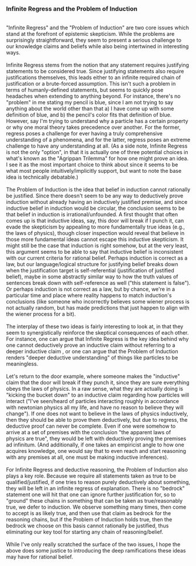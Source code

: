 
### Infinite Regress and the Problem of Induction
<br>
"Infinite Regress" and the "Problem of Induction" are two core issues which stand at the
forefront of epistemic skepticism. While the problems are surprisingly straightforward,
they seem to present a serious challenge to our knowledge claims and beliefs while also
being intertwined in interesting ways.
<br><br>
Infinite Regress stems from the notion that any statement requires justifying statements to 
be considered true. Since justifying statements also require justifications themselves, 
this leads either to an infinite required chain of justification or a brute-forced assumption.
This isn't such a problem in terms of humanly-defined statements, but seems to quickly pose 
headaches when extending to anything beyond. For instance, there's no "problem" in me
stating my pencil is blue, since I am not trying to say anything about the world other than 
that a) I have come up with some definition of blue, and b) the pencil's color fits that 
definition of blue. However, say I'm trying to understand why a particle has a certain property
or why one moral theory takes precedence over another. For the former, regress poses a challenge 
for ever having a truly comprehensive understanding of a phenomena, and for the latter, regress
poses an extreme challenge to have any understanding at all. (As a side note, Infinite Regress 
is not the only "option", in that it is actually one of three potential choices in what's known as the
"Agrippan Trilemma" for how one might prove an idea. I see it as the most important choice to 
think about since it seems to be what most people intuitively/implicitly support, 
but want to note the base idea is technically debatable.)
<br><br>
The Problem of Induction is the idea that belief in induction cannot rationally be justified. 
Since there doesn't seem to be any way to deductively prove induction without already having
an inductively justified premise, and since inductive belief in induction would be circular, 
the conclusion seems to be that belief in induction is irrational/unfounded. A first thought that 
often comes up is that inductive ideas, say, this door will break if I punch it, can evade 
the skepticism by appealing to more fundamentally true ideas (e.g., the laws of physics), though
closer inspection would reveal that believe in those more fundamental ideas cannot escape
this inductive skepticism. It might still be the case that induction is right somehow, but at the very least, 
this argument seems to be able to say that inductive belief is inconsistent with our current criteria for rational belief.
Perhaps induction is correct as a law, but our language/logical structure for justifying belief 
breaks down when the justification target is self-referential (justification of justified belief),
maybe in some abstractly similar way to how the truth values of sentences break down with 
self-reference as well ("this statement is false"). Or perhaps induction is not correct as a law, but
by chance, we're in a particular time and place where reality happens to match induction's conclusions (like someone 
who incorrectly believes some wiener process is not actually random, but has made predictions that just happen
to align with the wiener process for a bit).
<br><br>
The interplay of these two ideas is fairly interesting to look at, in that they seem to synergistically
reinforce the skeptical consequences of each other. For instance, one can argue that Infinite Regress is 
the key idea behind why one cannot deductively prove an inductive claim without referring to a deeper inductive claim
, or one can argue that the Problem of Induction renders "deeper deductive understanding" of
things like particles to be meaningless.
<br><br>
Let's return to the door example, where someone makes the "inductive" claim
that the door will break if they punch it, since they are sure everything obeys the laws of physics. In a raw sense,
what they are actually doing is "kicking the bucket down" to an inductive claim regarding how particles
will interact ("I've seen/heard of particles interacting roughly in accordance with newtonian physics all my life,
and have no reason to believe they will change"). If one does not want to believe in the laws of physics inductively,
then they should be able to prove them deductively, but due to regress, the deductive proof can never be complete.
Even if one were somehow to arrive at a set of premises with the conclusion "the apparent laws of physics are true", 
they would be left with deductively proving the premises ad infinitum. (And additionally, if one takes an 
empiricist angle to how one acquires knowledge, one would say that to even reach and start reasoning with any 
premises at all, one must be making inductive inferences). 
<br><br>
For Infinite Regress and deductive reasoning, the Problem of Induction also plays a key role. Because 
we require all statements taken as true to be qualified/justified, if one tries to reason purely deductively 
about something, they will be left in an infinite regress of explanation. There is no "bedrock" statement
one will hit that one can ignore further justification for, so to "ground" these chains in something
that can be taken as true/reasonably true, we defer to induction. We observe something many times, then 
come to accept is as likely true, and then use that claim as bedrock for the reasoning chains, 
but if the Problem of Induction holds true, then the bedrock we choose on this basis 
cannot rationally be justified, thus eliminating our key tool for starting any chain of reasoning/belief.
<br><br>
While I've only really scratched the surface of the two issues, I hope the 
above does some justice to introducing the deep ramifications these ideas may have for 
rational belief. 
 

